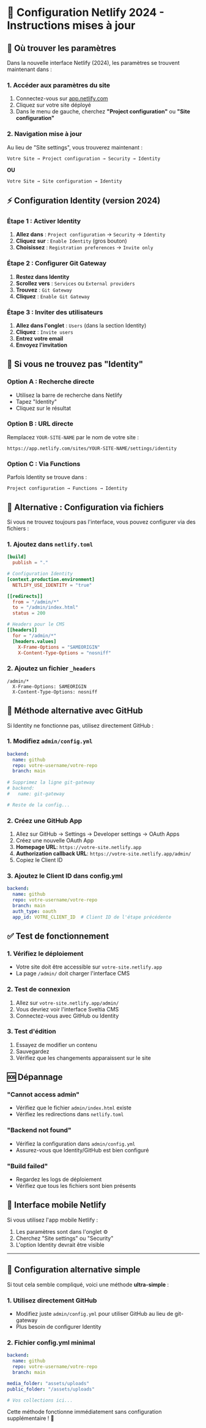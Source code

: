 # 🔧 Configuration Netlify 2024 - Instructions mises à jour

## 📍 Où trouver les paramètres

Dans la nouvelle interface Netlify (2024), les paramètres se trouvent maintenant dans :

### 1. Accéder aux paramètres du site
1. Connectez-vous sur [app.netlify.com](https://app.netlify.com)
2. Cliquez sur votre site déployé
3. Dans le menu de gauche, cherchez **"Project configuration"** ou **"Site configuration"**

### 2. Navigation mise à jour

Au lieu de "Site settings", vous trouverez maintenant :

```
Votre Site → Project configuration → Security → Identity
```

**OU**

```
Votre Site → Site configuration → Identity
```

## ⚡ Configuration Identity (version 2024)

### Étape 1 : Activer Identity

1. **Allez dans** : `Project configuration` → `Security` → `Identity`
2. **Cliquez sur** : `Enable Identity` (gros bouton)
3. **Choisissez** : `Registration preferences` → `Invite only`

### Étape 2 : Configurer Git Gateway

1. **Restez dans Identity**
2. **Scrollez vers** : `Services` ou `External providers`
3. **Trouvez** : `Git Gateway`
4. **Cliquez** : `Enable Git Gateway`

### Étape 3 : Inviter des utilisateurs

1. **Allez dans l'onglet** : `Users` (dans la section Identity)
2. **Cliquez** : `Invite users`
3. **Entrez votre email**
4. **Envoyez l'invitation**

## 🚨 Si vous ne trouvez pas "Identity"

### Option A : Recherche directe
- Utilisez la barre de recherche dans Netlify
- Tapez "Identity" 
- Cliquez sur le résultat

### Option B : URL directe
Remplacez `YOUR-SITE-NAME` par le nom de votre site :
```
https://app.netlify.com/sites/YOUR-SITE-NAME/settings/identity
```

### Option C : Via Functions
Parfois Identity se trouve dans :
```
Project configuration → Functions → Identity
```

## 🎯 Alternative : Configuration via fichiers

Si vous ne trouvez toujours pas l'interface, vous pouvez configurer via des fichiers :

### 1. Ajoutez dans `netlify.toml`

```toml
[build]
  publish = "."

# Configuration Identity
[context.production.environment]
  NETLIFY_USE_IDENTITY = "true"

[[redirects]]
  from = "/admin/*"
  to = "/admin/index.html"
  status = 200

# Headers pour le CMS
[[headers]]
  for = "/admin/*"
  [headers.values]
    X-Frame-Options = "SAMEORIGIN"
    X-Content-Type-Options = "nosniff"
```

### 2. Ajoutez un fichier `_headers`

```
/admin/*
  X-Frame-Options: SAMEORIGIN
  X-Content-Type-Options: nosniff
```

## 🔑 Méthode alternative avec GitHub

Si Identity ne fonctionne pas, utilisez directement GitHub :

### 1. Modifiez `admin/config.yml`

```yaml
backend:
  name: github
  repo: votre-username/votre-repo
  branch: main
  
# Supprimez la ligne git-gateway
# backend:
#   name: git-gateway

# Reste de la config...
```

### 2. Créez une GitHub App

1. Allez sur GitHub → Settings → Developer settings → OAuth Apps
2. Créez une nouvelle OAuth App
3. **Homepage URL**: `https://votre-site.netlify.app`
4. **Authorization callback URL**: `https://votre-site.netlify.app/admin/`
5. Copiez le Client ID

### 3. Ajoutez le Client ID dans config.yml

```yaml
backend:
  name: github
  repo: votre-username/votre-repo
  branch: main
  auth_type: oauth
  app_id: VOTRE_CLIENT_ID  # Client ID de l'étape précédente
```

## ✅ Test de fonctionnement

### 1. Vérifiez le déploiement
- Votre site doit être accessible sur `votre-site.netlify.app`
- La page `/admin/` doit charger l'interface CMS

### 2. Test de connexion
1. Allez sur `votre-site.netlify.app/admin/`
2. Vous devriez voir l'interface Sveltia CMS
3. Connectez-vous avec GitHub ou Identity

### 3. Test d'édition
1. Essayez de modifier un contenu
2. Sauvegardez
3. Vérifiez que les changements apparaissent sur le site

## 🆘 Dépannage

### "Cannot access admin"
- Vérifiez que le fichier `admin/index.html` existe
- Vérifiez les redirections dans `netlify.toml`

### "Backend not found"
- Vérifiez la configuration dans `admin/config.yml`
- Assurez-vous que Identity/GitHub est bien configuré

### "Build failed"
- Regardez les logs de déploiement
- Vérifiez que tous les fichiers sont bien présents

## 📱 Interface mobile Netlify

Si vous utilisez l'app mobile Netlify :
1. Les paramètres sont dans l'onglet ⚙️
2. Cherchez "Site settings" ou "Security"
3. L'option Identity devrait être visible

---

## 🎉 Configuration alternative simple

Si tout cela semble compliqué, voici une méthode **ultra-simple** :

### 1. Utilisez directement GitHub
- Modifiez juste `admin/config.yml` pour utiliser GitHub au lieu de git-gateway
- Plus besoin de configurer Identity

### 2. Fichier config.yml minimal

```yaml
backend:
  name: github
  repo: votre-username/votre-repo
  branch: main

media_folder: "assets/uploads"
public_folder: "/assets/uploads"

# Vos collections ici...
```

Cette méthode fonctionne immédiatement sans configuration supplémentaire ! 🚀